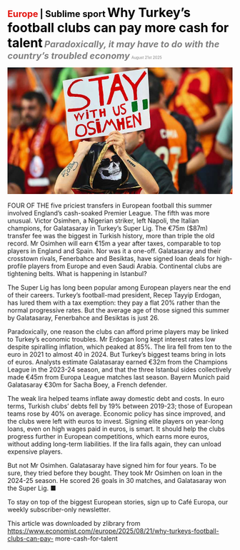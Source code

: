 <span style="color:#E3120B; font-size:14.9pt; font-weight:bold;">Europe</span> <span style="color:#000000; font-size:14.9pt; font-weight:bold;">| Sublime sport</span>
<span style="color:#000000; font-size:21.0pt; font-weight:bold;">Why Turkey’s football clubs can pay more cash for talent</span>
<span style="color:#808080; font-size:14.9pt; font-weight:bold; font-style:italic;">Paradoxically, it may have to do with the country’s troubled economy</span>
<span style="color:#808080; font-size:6.2pt;">August 21st 2025</span>

![](../images/039_Why_Turkeys_football_clubs_can_pay_more_cash_for_talent/p0164_img01.jpeg)

FOUR OF THE five priciest transfers in European football this summer involved England’s cash-soaked Premier League. The fifth was more unusual. Victor Osimhen, a Nigerian striker, left Napoli, the Italian champions, for Galatasaray in Turkey’s Super Lig. The €75m ($87m) transfer fee was the biggest in Turkish history, more than triple the old record. Mr Osimhen will earn €15m a year after taxes, comparable to top players in England and Spain. Nor was it a one-off. Galatasaray and their crosstown rivals, Fenerbahce and Besiktas, have signed loan deals for high- profile players from Europe and even Saudi Arabia. Continental clubs are tightening belts. What is happening in Istanbul?

The Super Lig has long been popular among European players near the end of their careers. Turkey’s football-mad president, Recep Tayyip Erdogan, has lured them with a tax exemption: they pay a flat 20% rather than the normal progressive rates. But the average age of those signed this summer by Galatasaray, Fenerbahce and Besiktas is just 26.

Paradoxically, one reason the clubs can afford prime players may be linked to Turkey’s economic troubles. Mr Erdogan long kept interest rates low despite spiralling inflation, which peaked at 85%. The lira fell from ten to the euro in 2021 to almost 40 in 2024. But Turkey’s biggest teams bring in lots of euros. Analysts estimate Galatasaray earned €32m from the Champions League in the 2023-24 season, and that the three Istanbul sides collectively made €45m from Europa League matches last season. Bayern Munich paid Galatasaray €30m for Sacha Boey, a French defender.

The weak lira helped teams inflate away domestic debt and costs. In euro terms, Turkish clubs’ debts fell by 19% between 2019-23; those of European teams rose by 40% on average. Economic policy has since improved, and the clubs were left with euros to invest. Signing elite players on year-long loans, even on high wages paid in euros, is smart. It should help the clubs progress further in European competitions, which earns more euros, without adding long-term liabilities. If the lira falls again, they can unload expensive players.

But not Mr Osimhen. Galatasaray have signed him for four years. To be sure, they tried before they bought. They took Mr Osimhen on loan in the 2024-25 season. He scored 26 goals in 30 matches, and Galatasaray won the Super Lig. ■

To stay on top of the biggest European stories, sign up to Café Europa, our weekly subscriber-only newsletter.

This article was downloaded by zlibrary from https://www.economist.com//europe/2025/08/21/why-turkeys-football-clubs-can-pay- more-cash-for-talent
